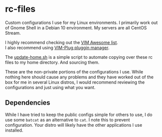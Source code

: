 # rc-files
Custom configurations I use for my Linux environments.
I primarily work out of Gnome Shell in a Debian 10 environment. My servers are all CentOS Stream.

I highly recommend checking out the [VIM Awesome list](https://github.com/akrawchyk/awesome-vim). <br>
I also recommend using [VIM-Plug pluggin manager](https://github.com/junegunn/vim-plug).

The [update-home.sh](https://github.com/christian-taillon/rc-files/blob/master/update-home.sh) is a simple script to automate copying over these rc files to my home directory. And sourcing them.

These are the non-private portions of the configurations I use. While nothing here should cause any problems and they have worked out of the box for me in several Linux distros, I would recommend reviewing the configurations and just using what you want.

## Dependencies
While I have tried to keep the public configs simple for others to use, I do use some `batcat` as an alternative to `cat`. I note this to prevent configuration. Your distro will likely have the other applications I use installed. 
